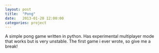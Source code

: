 ```yaml
---
layout: post
title:  "Pong"
date:   2013-01-20 12:00:00
categories: project
---
```


A simple pong game written in python.
Has experimental multiplayer mode that works but is very unstable.
The first game i ever wrote, so give me a break!